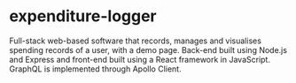 # expenditure-logger
Full-stack web-based software that records, manages and visualises spending records of a user, with a demo page. Back-end built using Node.js and Express and front-end built using a React framework in JavaScript. GraphQL is implemented through Apollo Client.

